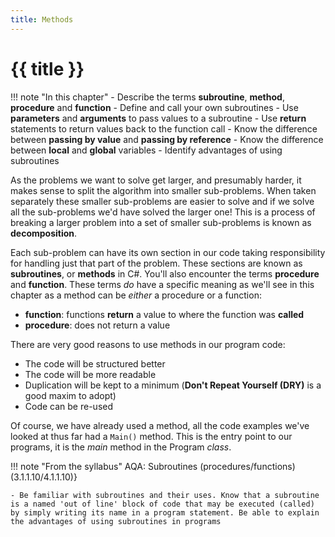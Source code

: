 ```yaml
---
title: Methods
---
```


# {{ title }}

!!! note "In this chapter"
    - Describe the terms __subroutine__, __method__, __procedure__ and __function__
    - Define and call your own subroutines
    - Use __parameters__ and __arguments__ to pass values to a subroutine
    - Use __return__ statements to return values back to the function call
    - Know the difference between __passing by value__ and __passing by reference__
    - Know the difference between __local__ and __global__ variables
    - Identify advantages of using subroutines​

As the problems we want to solve get larger, and presumably harder, it makes sense to split the algorithm into smaller sub-problems.  When taken separately these smaller sub-problems are easier to solve and if we solve all the sub-problems we'd have solved the larger one!  This is a process of breaking a larger problem into a set of smaller sub-problems is known as __decomposition__.

Each sub-problem can have its own section in our code taking responsibility for handling just that part of the problem.  These sections are known as __subroutines__, or __methods__ in C\#.  You'll also encounter the terms __procedure__ and __function__.  These terms _do_ have a specific meaning as we'll see in this chapter as a method can be _either_ a procedure or a function:

- __function__: functions __return__ a value to where the function was __called__
- __procedure__: does not return a value

There are very good reasons to use methods in our program code:

- The code will be structured better
- The code will be more readable
- Duplication will be kept to a minimum (__Don't Repeat Yourself (DRY)__ is a good maxim to adopt)
- Code can be re-used

Of course, we have already used a method, all the code examples we've looked at thus far had a `Main()` method.  This is the entry point to our programs, it is the _main_ method in the Program _class_.

!!! note "From the syllabus"
    AQA: Subroutines (procedures/functions) (3.1.1.10/4.1.1.10)}
    
    - Be familiar with subroutines and their uses. Know that a subroutine is a named 'out of line' block of code that may be executed (called) by simply writing its name in a program statement. Be able to explain the advantages of using subroutines in programs
